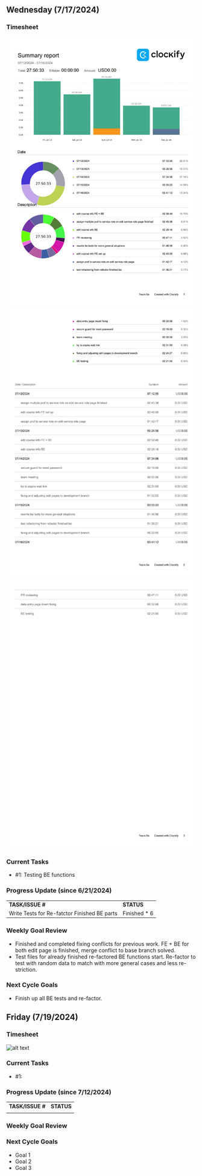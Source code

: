 
## Wednesday (7/17/2024)

### Timesheet
![alt text](7-16_00.png)
![alt text](7-16_01.png)
![alt text](7-16_02.png)

### Current Tasks
  * #1: Testing BE functions 

### Progress Update (since 6/21/2024)
<table>
    <tr>
        <td><strong>TASK/ISSUE #</strong>
        </td>
        <td><strong>STATUS</strong>
        </td>
    </tr>
    <tr>
        <!-- Task/Issue # -->
        <td> Write Tests for Re-fatctor Finished BE parts
        </td>
        <!-- Status -->
        <td> Finished * 6
        </td>
    </tr>   
</table>

### Weekly Goal Review
  *  Finished and completed fixing conflicts for previous work. FE + BE for both edit page is finished, merge conflict to base branch solved.
  *  Test files for already finished re-factored BE functions start. Re-factor to test with random data to match with more general cases and less re-striction.

### Next Cycle Goals
  * Finish up all BE tests and re-factor.


<!--------------------------------------------------------------------------------------------------------------------------------------------------------------------------------------------->
## Friday (7/19/2024)

### Timesheet
![alt text]()

### Current Tasks
  * #1:

### Progress Update (since 7/12/2024)
<table>
    <tr>
        <td><strong>TASK/ISSUE #</strong>
        </td>
        <td><strong>STATUS</strong>
        </td>
    </tr>
    <tr>
        <!-- Task/Issue # -->
        <td>
        </td>
        <!-- Status -->
        <td>
          </td>
    </tr>
</table>

### Weekly Goal Review


### Next Cycle Goals
  * Goal 1 
  * Goal 2 
  * Goal 3 
